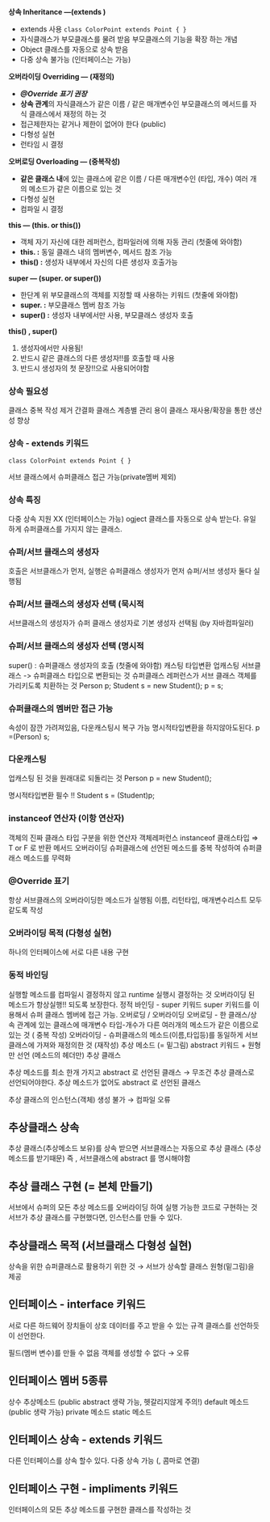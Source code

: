 
**상속 Inheritance —(extends )**

- extends 사용  `class ColorPoint extends Point { }`
- 자식클래스가 부모클래스를 물려 받음 부모클래스의 기능을 확장 하는 개념
- Object 클래스를 자동으로 상속 받음
- 다중 상속 불가능 (인터페이스는 가능)

**오버라이딩 Overriding — (재정의)**

- ***@Override 표기 권장***
- **상속 관계**의 자식클래스가
  같은 이름  / 같은 매개변수인
  부모클래스의 메서드를 자식 클래스에서 재정의 하는 것
- 접근제한자는 같거나 제한이 없어야 한다 (public)
- 다형성 실현
- 런타임 시 결정

**오버로딩 Overloading  — (중복작성)**

- **같은 클래스 내**에 있는 클래스에
  같은 이름 / 다른 매개변수인 (타입, 개수)
  여러 개의 메소드가 같은 이름으로 있는 것
- 다형성 실현
- 컴파일 시 결정

**this — (this. or this())**

- 객체 자기 자신에 대한 레퍼런스, 컴파일러에 의해 자동 관리 (첫줄에 와야함)
- **this.  :**  동일 클래스 내의 멤버변수, 메서드 참조 가능
- **this() :** 생성자 내부에서 자신의 다른 생성자 호출가능

**super — (super. or super())**

- 한단계 위 부모클래스의 객체를 지정할 때 사용하는 키워드 (첫줄에 와야함)
- **super.  :**  부모클래스 멤버 참조 가능
- **super() :** 생성자 내부에서만 사용, 부모클래스 생성자 호출

**this() , super()**

1. 생성자에서만 사용됨!
2. 반드시 같은 클래스의 다른 생성자!!를 호출할 때 사용
3. 반드시 생성자의 첫 문장!!으로 사용되어야함

### 상속 필요성
클래스 중복 작성 제거 간결화
클래스 계층별 관리 용이
클래스 재사용/확장을 통한 생산성 향상

### 상속 - extends 키워드
`class ColorPoint extends Point { }`

서브 클래스에서 슈퍼클래스 접근 가능(private멤버 제외)

### 상속 특징
다중 상속 지원 XX (인터페이스는 가능)
ogject 클래스를 자동으로 상속 받는다. 유일하게 슈퍼클래스를 가지지 않는 클래스.

### 슈퍼/서브 클래스의 생성자
호출은 서브클래스가 먼저, 실행은 슈퍼클래스 생성자가 먼저
슈퍼/서브 생성자 둘다 실행됨

### 슈퍼/서브 클래스의 생성자 선택 (묵시적
서브클래스의 생성자가 슈퍼 클래스 생성자로 기본 생성자 선택됨 (by 자바컴파일러)

### 슈퍼/서브 클래스의 생성자 선택 (명시적
super() : 슈퍼클래스 생성자의 호출 (첫줄에 와야함)
캐스팅
타입변환
업캐스팅
서브클래스 -> 슈퍼클래스 타입으로 변환되는 것
슈퍼클래스 레퍼런스가 서브 클래스 객체를 가리키도록 치환하는 것
Person p;
Student s = new Student();
p = s;

### 슈퍼클래스의 멤버만 접근 가능
속성이 잠깐 가려져있음, 다운캐스팅시 복구 가능
명시적타입변환을 하지않아도된다. p =(Person) s;

### 다운캐스팅
업캐스팅 된 것을 원래대로 되돌리는 것
Person p = new Student();

명시적타입변환 필수 !! Student s = (Student)p;

### instanceof 연산자 (이항 연산자)
객체의 진짜 클래스 타입 구분을 위한 연산자
객체레퍼런스 instanceof 클래스타입 ⇒ T or F 로 반환
메서드 오버라이딩
슈퍼클래스에 선언된 메소드를 중복 작성하여 슈퍼클래스 메소드를 무력화

### @Override 표기
항상 서브클래스의 오버라이딩한 메소드가 실행됨
이름, 리턴타입, 매개변수리스트 모두 같도록 작성

### 오버라이딩 목적 (다형성 실현)

하나의 인터페이스에 서로 다른 내용 구현

### 동적 바인딩
실행할 메소드를 컴파일시 결정하지 않고 runtime 실행시 결정하는 것
오버라이딩 된 메소드가 항상실행!! 되도록 보장한다.
정적 바인딩 - super 키워드
super 키워드를 이용해서 슈퍼 클래스 멤버에 접근 가능.
오버로딩 / 오버라이딩
오버로딩 - 한 클래스/상속 관계에 있는 클래스에 매개변수 타입-개수가 다른 여러개의 메소드가 같은 이름으로 있는 것 ( 중복 작성)
오버라이딩 - 슈퍼클래스의 메소드(이름,타입등)를 동일하게 서브클래스에 가져와 재정의한 것 (재작성)
추상 메소드 (= 밑그림)
abstract 키워드 + 원형만 선언 (메소드의 헤더만)
추상 클래스

추상 메소드를 최소 한개 가지고 abstract 로 선언된 클래스 → 무조건 추상 클래스로 선언되어야한다.
추상 메소드가 없어도 abstract 로 선언된 클래스


추상 클래스의 인스턴스(객체) 생성 불가 → 컴파일 오류

## 추상클래스 상속

추상 클래스(추상메소드 보유)를 상속 받으면
서브클래스는 자동으로 추상 클래스 (추상메소드를 받기때문)
즉 , 서브클래스에 abstract 를 명시해야함

## 추상 클래스 구현 (= 본체 만들기)

서브에서 슈퍼의 모든 추상 메소드를 오버라이딩 하여 실행 가능한 코드로 구현하는 것
서브가 추상 클래스를 구현했다면, 인스턴스를 만들 수 있다.

## 추상클래스 목적 (서브클래스 다형성 실현)

상속을 위한 슈퍼클래스로 활용하기 위한 것 → 서브가 상속할 클래스 원형(밑그림)을 제공

## 인터페이스 - interface 키워드
서로 다른 하드웨어 장치들이 상호 데이터를 주고 받을 수 있는 규격
클래스를 선언하듯이 선언한다.

필드(멤버 변수)를 만들 수 없음
객체를 생성할 수 없다 → 오류

## 인터페이스 멤버 5종류

상수
추상메소드 (public abstract 생략 가능, 헷갈리지않게 주의!)
default 메소드 (public 생략 가능)
private 메소드
static 메소드

## 인터페이스 상속 - extends 키워드

다른 인터페이스를 상속 할수 있다.
다중 상속 가능 (, 콤마로 연결)

## 인터페이스 구현 - impliments 키워드

인터페이스의 모든 추상 메소드를 구현한 클래스를 작성하는 것

